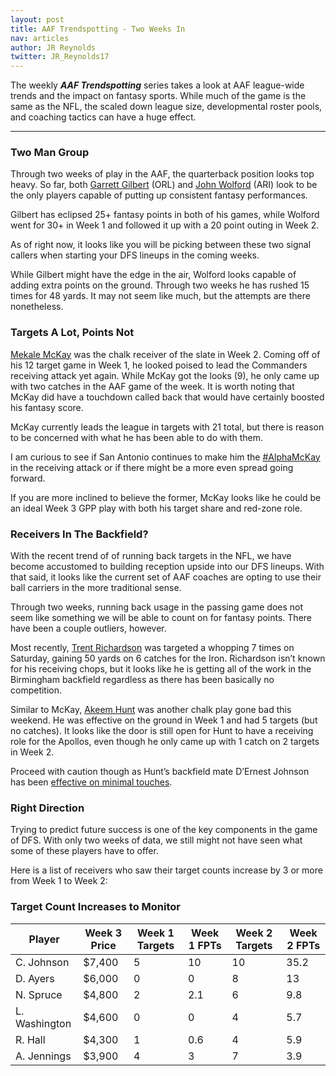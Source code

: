 ```yaml
---
layout: post
title: AAF Trendspotting - Two Weeks In
nav: articles
author: JR Reynolds
twitter: JR_Reynolds17
---
```


The weekly **_AAF Trendspotting_** series takes a look at AAF league-wide trends and the impact on fantasy sports. While much of the game is the same as the NFL, the scaled down league size, developmental roster pools, and coaching tactics can have a huge effect.

---

<h3 class="team-header aaf-header">Two Man Group</h3>

Through two weeks of play in the AAF, the quarterback position looks top heavy. So far, both [Garrett Gilbert](/players/garrett-gilbert) (ORL) and [John Wolford](/players/john-wolford) (ARI) look to be the only players capable of putting up consistent fantasy performances.

Gilbert has eclipsed 25+ fantasy points in both of his games, while Wolford went for 30+ in Week 1 and followed it up with a 20 point outing in Week 2.

As of right now, it looks like you will be picking between these two signal callers when starting your DFS lineups in the coming weeks.

While Gilbert might have the edge in the air, Wolford looks capable of adding extra points on the ground. Through two weeks he has rushed 15 times for 48 yards. It may not seem like much, but the attempts are there nonetheless.

<h3 class="team-header aaf-header">Targets A Lot, Points Not</h3>

[Mekale McKay](/players/mekale-mckay) was the chalk receiver of the slate in Week 2. Coming off of his 12 target game in Week 1, he looked poised to lead the Commanders receiving attack yet again. While McKay got the looks (9), he only came up with two catches in the AAF game of the week. It is worth noting that McKay did have a touchdown called back that would have certainly boosted his fantasy score.

McKay currently leads the league in targets with 21 total, but there is reason to be concerned with what he has been able to do with them.

I am curious to see if San Antonio continues to make him the [#AlphaMcKay](https://twitter.com/search?q=%23alphamckay&src=typd) in the receiving attack or if there might be a more even spread going forward.

If you are more inclined to believe the former, McKay looks like he could be an ideal Week 3 GPP play with both his target share and red-zone role.

<h3 class="team-header aaf-header">Receivers In The Backfield?</h3>

With the recent trend of of running back targets in the NFL, we have become accustomed to building reception upside into our DFS lineups. With that said, it looks like the current set of AAF coaches are opting to use their ball carriers in the more traditional sense.

Through two weeks, running back usage in the passing game does not seem like something we will be able to count on for fantasy points. There have been a couple outliers, however.

Most recently, [Trent Richardson](/players/trent-richardson) was targeted a whopping 7 times on Saturday, gaining 50 yards on 6 catches for the Iron. Richardson isn’t known for his receiving chops, but it looks like he is getting all of the work in the Birmingham backfield regardless as there has been basically no competition.

Similar to McKay, [Akeem Hunt](/players/akeem-hunt) was another chalk play gone bad this weekend. He was effective on the ground in Week 1 and had 5 targets (but no catches). It looks like the door is still open for Hunt to have a receiving role for the Apollos, even though he only came up with 1 catch on 2 targets in Week 2.

Proceed with caution though as Hunt’s backfield mate D’Ernest Johnson has been [effective on minimal touches](https://noextrapoints.com/rb-platoon-report-week-02).

<h3 class="team-header aaf-header">Right Direction</h3>

Trying to predict future success is one of the key components in the game of DFS. With only two weeks of data, we still might not have seen what some of these players have to offer.

Here is a list of receivers who saw their target counts increase by 3 or more from Week 1 to Week 2:

<div>
  <h3 class="team-header aaf-header-small">Target Count Increases to Monitor</h3>
  <table class="rb-table stripe">
    <thead>
      <tr>
        <th class="border-l border-r border-grey-light">Player</th>
        <th class="border-r border-grey-light">Week 3 Price</th>
        <th class="border-r border-grey-light">Week 1 Targets</th>
        <th class="border-r border-grey-light">Week 1 FPTs</th>
        <th class="border-r border-grey-light">Week 2 Targets</th>
        <th class="border-r border-grey-light">Week 2 FPTs</th>
      </tr>
    </thead>
    <tbody>
      <tr>
        <td>C. Johnson</td>
        <td>$7,400</td>
        <td>5</td>
        <td>10</td>
        <td>10</td>
        <td>35.2</td>
      </tr>
      <tr>
        <td>D. Ayers</td>
        <td>$6,000</td>
        <td>0</td>
        <td>0</td>
        <td>8</td>
        <td>13</td>
      </tr>
      <tr>
        <td>N. Spruce</td>
        <td>$4,800</td>
        <td>2</td>
        <td>2.1</td>
        <td>6</td>
        <td>9.8</td>
      </tr>
      <tr>
        <td>L. Washington</td>
        <td>$4,600</td>
        <td>0</td>
        <td>0</td>
        <td>4</td>
        <td>5.7</td>
      </tr>
      <tr>
        <td>R. Hall</td>
        <td>$4,300</td>
        <td>1</td>
        <td>0.6</td>
        <td>4</td>
        <td>5.9</td>
      </tr>
      <tr>
        <td>A. Jennings</td>
        <td>$3,900</td>
        <td>4</td>
        <td>3</td>
        <td>7</td>
        <td>3.9</td>
      </tr>
    </tbody>
  </table>
</div>

<script>
  $('.rb-table').DataTable({
    fixedColumns: true,
    scrollX: true,
    paging: false,
    searching: false,
    ordering: true,
    info: false,
  });
</script>
